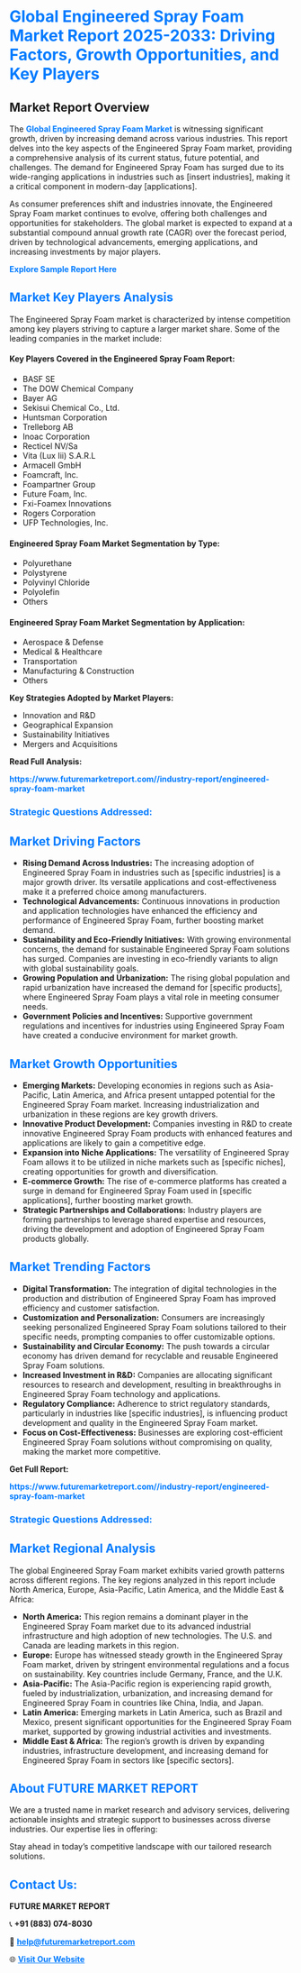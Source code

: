 <h1 style="color: #007BFF;">Global Engineered Spray Foam Market Report 2025-2033: Driving Factors, Growth Opportunities, and Key Players</h1>

<section id="overview">
<h2>Market Report Overview</h2>
<p>The <a href="https://www.futuremarketreport.com//industry-report/engineered-spray-foam-market" style="color: #007BFF; text-decoration: none;"><strong>Global Engineered Spray Foam Market</strong></a> is witnessing significant growth, driven by increasing demand across various industries. This report delves into the key aspects of the Engineered Spray Foam market, providing a comprehensive analysis of its current status, future potential, and challenges. The demand for Engineered Spray Foam has surged due to its wide-ranging applications in industries such as [insert industries], making it a critical component in modern-day [applications].</p>
<p>As consumer preferences shift and industries innovate, the Engineered Spray Foam market continues to evolve, offering both challenges and opportunities for stakeholders. The global market is expected to expand at a substantial compound annual growth rate (CAGR) over the forecast period, driven by technological advancements, emerging applications, and increasing investments by major players.</p>
</section>

<section id="overview">
<p><a href="https://www.futuremarketreport.com//request-sample/reportId=54064" style="color: #007BFF; text-decoration: none;"><strong>Explore Sample Report Here</strong></a></p>
</section>

<section id="key-players">
<h2 style="color: #007BFF;">Market Key Players Analysis</h2>
<p>The Engineered Spray Foam market is characterized by intense competition among key players striving to capture a larger market share. Some of the leading companies in the market include:</p>
<h4>Key Players Covered in the Engineered Spray Foam Report:</h4>
<ul><li>BASF SE</li><li>The DOW Chemical Company</li><li>Bayer AG</li><li>Sekisui Chemical Co., Ltd.</li><li>Huntsman Corporation</li><li>Trelleborg AB</li><li>Inoac Corporation</li><li>Recticel NV/Sa</li><li>Vita (Lux Iii) S.A.R.L</li><li>Armacell GmbH</li><li>Foamcraft, Inc.</li><li>Foampartner Group</li><li>Future Foam, Inc.</li><li>Fxi-Foamex Innovations</li><li>Rogers Corporation</li><li>UFP Technologies, Inc.</li></ul>
<h4>Engineered Spray Foam Market Segmentation by Type:</h4>
<ul><li>Polyurethane</li><li>Polystyrene</li><li>Polyvinyl Chloride</li><li>Polyolefin</li><li>Others</li></ul>

<h4>Engineered Spray Foam Market Segmentation by Application:</h4>
<ul><li>Aerospace &amp; Defense</li><li>Medical &amp; Healthcare</li><li>Transportation</li><li>Manufacturing &amp; Construction</li><li>Others</li></ul>
<p><strong>Key Strategies Adopted by Market Players:</strong></p>
<ul>
<li>Innovation and R&D</li>
<li>Geographical Expansion</li>
<li>Sustainability Initiatives</li>
<li>Mergers and Acquisitions</li>
</ul>
</section>

<section>
<p><strong>Read Full Analysis: </strong></p><a href="https://www.futuremarketreport.com//industry-report/engineered-spray-foam-market" style="color: #007BFF; text-decoration: none;"><strong>https://www.futuremarketreport.com//industry-report/engineered-spray-foam-market</strong></a>
<h3 style="color: #007BFF;">Strategic Questions Addressed:</h3>
</section>

<section id="driving-factors">
<h2 style="color: #007BFF;">Market Driving Factors</h2>
<ul>
<li><strong>Rising Demand Across Industries:</strong> The increasing adoption of Engineered Spray Foam in industries such as [specific industries] is a major growth driver. Its versatile applications and cost-effectiveness make it a preferred choice among manufacturers.</li>
<li><strong>Technological Advancements:</strong> Continuous innovations in production and application technologies have enhanced the efficiency and performance of Engineered Spray Foam, further boosting market demand.</li>
<li><strong>Sustainability and Eco-Friendly Initiatives:</strong> With growing environmental concerns, the demand for sustainable Engineered Spray Foam solutions has surged. Companies are investing in eco-friendly variants to align with global sustainability goals.</li>
<li><strong>Growing Population and Urbanization:</strong> The rising global population and rapid urbanization have increased the demand for [specific products], where Engineered Spray Foam plays a vital role in meeting consumer needs.</li>
<li><strong>Government Policies and Incentives:</strong> Supportive government regulations and incentives for industries using Engineered Spray Foam have created a conducive environment for market growth.</li>
</ul>
</section>

<section id="growth-opportunities">
<h2 style="color: #007BFF;">Market Growth Opportunities</h2>
<ul>
<li><strong>Emerging Markets:</strong> Developing economies in regions such as Asia-Pacific, Latin America, and Africa present untapped potential for the Engineered Spray Foam market. Increasing industrialization and urbanization in these regions are key growth drivers.</li>
<li><strong>Innovative Product Development:</strong> Companies investing in R&D to create innovative Engineered Spray Foam products with enhanced features and applications are likely to gain a competitive edge.</li>
<li><strong>Expansion into Niche Applications:</strong> The versatility of Engineered Spray Foam allows it to be utilized in niche markets such as [specific niches], creating opportunities for growth and diversification.</li>
<li><strong>E-commerce Growth:</strong> The rise of e-commerce platforms has created a surge in demand for Engineered Spray Foam used in [specific applications], further boosting market growth.</li>
<li><strong>Strategic Partnerships and Collaborations:</strong> Industry players are forming partnerships to leverage shared expertise and resources, driving the development and adoption of Engineered Spray Foam products globally.</li>
</ul>
</section>

<section id="trending-factors">
<h2 style="color: #007BFF;">Market Trending Factors</h2>
<ul>
<li><strong>Digital Transformation:</strong> The integration of digital technologies in the production and distribution of Engineered Spray Foam has improved efficiency and customer satisfaction.</li>
<li><strong>Customization and Personalization:</strong> Consumers are increasingly seeking personalized Engineered Spray Foam solutions tailored to their specific needs, prompting companies to offer customizable options.</li>
<li><strong>Sustainability and Circular Economy:</strong> The push towards a circular economy has driven demand for recyclable and reusable Engineered Spray Foam solutions.</li>
<li><strong>Increased Investment in R&D:</strong> Companies are allocating significant resources to research and development, resulting in breakthroughs in Engineered Spray Foam technology and applications.</li>
<li><strong>Regulatory Compliance:</strong> Adherence to strict regulatory standards, particularly in industries like [specific industries], is influencing product development and quality in the Engineered Spray Foam market.</li>
<li><strong>Focus on Cost-Effectiveness:</strong> Businesses are exploring cost-efficient Engineered Spray Foam solutions without compromising on quality, making the market more competitive.</li>
</ul>
</section>

<section>
<p><strong>Get Full Report: </strong></p><a href="https://www.futuremarketreport.com//industry-report/engineered-spray-foam-market" style="color: #007BFF; text-decoration: none;"><strong>https://www.futuremarketreport.com//industry-report/engineered-spray-foam-market</strong></a>
<h3 style="color: #007BFF;">Strategic Questions Addressed:</h3>
</section>


<section id="regional-analysis">
<h2 style="color: #007BFF;">Market Regional Analysis</h2>
<p>The global Engineered Spray Foam market exhibits varied growth patterns across different regions. The key regions analyzed in this report include North America, Europe, Asia-Pacific, Latin America, and the Middle East & Africa:</p>
<ul>
<li><strong>North America:</strong> This region remains a dominant player in the Engineered Spray Foam market due to its advanced industrial infrastructure and high adoption of new technologies. The U.S. and Canada are leading markets in this region.</li>
<li><strong>Europe:</strong> Europe has witnessed steady growth in the Engineered Spray Foam market, driven by stringent environmental regulations and a focus on sustainability. Key countries include Germany, France, and the U.K.</li>
<li><strong>Asia-Pacific:</strong> The Asia-Pacific region is experiencing rapid growth, fueled by industrialization, urbanization, and increasing demand for Engineered Spray Foam in countries like China, India, and Japan.</li>
<li><strong>Latin America:</strong> Emerging markets in Latin America, such as Brazil and Mexico, present significant opportunities for the Engineered Spray Foam market, supported by growing industrial activities and investments.</li>
<li><strong>Middle East & Africa:</strong> The region’s growth is driven by expanding industries, infrastructure development, and increasing demand for Engineered Spray Foam in sectors like [specific sectors].</li>
</ul>
</section>

<footer>
<h2 style="color: #007BFF;">About FUTURE MARKET REPORT</h2>
<p>We are a trusted name in market research and advisory services, delivering actionable insights and strategic support to businesses across diverse industries. Our expertise lies in offering:</p>

<p>Stay ahead in today’s competitive landscape with our tailored research solutions.</p>

<h2 style="color: #007BFF;">Contact Us:</h2>
<p><strong>FUTURE MARKET REPORT</strong></p>
<p>📞 <strong>+91 (883) 074-8030</strong></p>
<p>📧 <strong><a href="mailto:help@futuremarketreport.com" style="color: #007BFF;">help@futuremarketreport.com</a></strong></p>
<p>🌐 <strong><a href="https://www.futuremarketreport.com/" style="color: #007BFF;">Visit Our Website</a></strong></p>
</footer>
